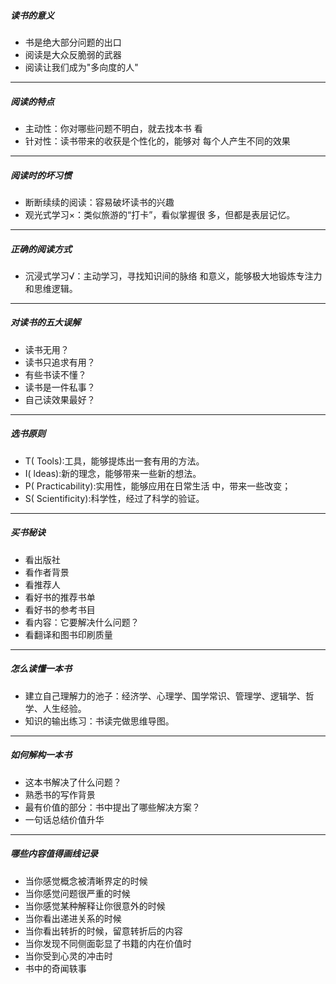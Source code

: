 ##### 读书的意义
+ 书是绝大部分问题的出口
+ 阅读是大众反脆弱的武器
+ 阅读让我们成为"多向度的人"

---

##### 阅读的特点
+ 主动性：你对哪些问题不明白，就去找本书
看
+ 针对性：读书带来的收获是个性化的，能够对
每个人产生不同的效果

---

##### 阅读时的坏习惯

+ 断断续续的阅读：容易破坏读书的兴趣
+ 观光式学习×：类似旅游的“打卡”，看似掌握很
多，但都是表层记忆。

---

##### 正确的阅读方式

+ 沉浸式学习√：主动学习，寻找知识间的脉络
和意义，能够极大地锻炼专注力和思维逻辑。

---

##### 对读书的五大误解
+ 读书无用？
+ 读书只追求有用？
+ 有些书读不懂？
+ 读书是一件私事？
+ 自己读效果最好？

---

##### 选书原则
+ T( Tools):工具，能够提炼出一套有用的方法。
+ I( ldeas):新的理念，能够带来一些新的想法。
+ P( Practicability):实用性，能够应用在日常生活
中，带来一些改变；
+ S( Scientificity):科学性，经过了科学的验证。

---

##### 买书秘诀
+ 看出版社
+ 看作者背景
+ 看推荐人
+ 看好书的推荐书单
+ 看好书的参考书目
+ 看内容：它要解决什么问题？
+ 看翻译和图书印刷质量

---

##### 怎么读懂一本书
+ 建立自己理解力的池子：经济学、心理学、国学常识、管理学、逻辑学、哲学、人生经验。
+ 知识的输出练习：书读完做思维导图。

---

##### 如何解构一本书
+ 这本书解决了什么问题？
+ 熟悉书的写作背景
+ 最有价值的部分：书中提出了哪些解决方案？
+ 一句话总结价值升华

---

##### 哪些内容值得画线记录
+ 当你感觉概念被清晰界定的时候
+ 当你感觉问题很严重的时候
+ 当你感觉某种解释让你很意外的时候
+ 当你看出递进关系的时候
+ 当你看出转折的时候，留意转折后的内容
+ 当你发现不同侧面彰显了书籍的内在价值时
+ 当你受到心灵的冲击时
+ 书中的奇闻轶事